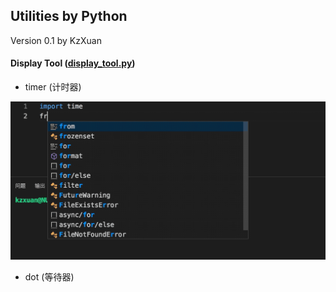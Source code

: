 ## Utilities by Python

Version 0.1 by KzXuan



#### Display Tool ([display_tool.py](./display_tool.py))

* timer (计时器)

<div align='center'>
<img src="./src/timer.gif" width=550>
</div>

* dot (等待器)